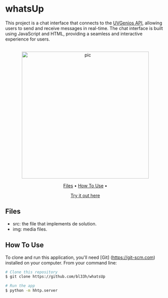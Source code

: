 # whatsUp
This project is a chat interface that connects to the [UVGenios API](https://uvgenios.online/api/messages), allowing users to send and receive messages in real-time. The chat interface is built using JavaScript and HTML, providing a seamless and interactive experience for users.

<p align="center">
  <br>
  <img src="https://i.imgur.com/GysyT9q.png" alt="pic" width="400">
  <br>
</p>
<p align="center" >
  <a href="#Files">Files</a> •
  <a href="#how-to-use">How To Use</a> •
</p>
<p align="center" >
<a href="https://whatsupbl33h.netlify.app/">Try it out here</a> 
</p>

## Files

- src: the file that implements de solution.
- img: media files.

## How To Use

To clone and run this application, you'll need [Git] (https://git-scm.com) installed on your computer. From your command line:

```bash
# Clone this repository
$ git clone https://github.com/bl33h/whatsUp

# Run the app
$ python -m hhtp.server
```


